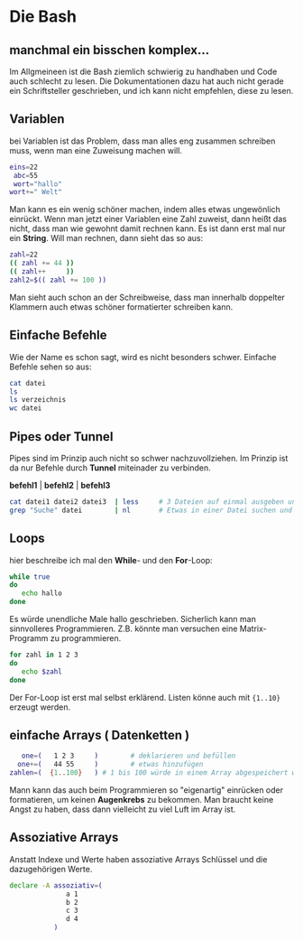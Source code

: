 # Die Bash

## manchmal ein bisschen komplex...

Im Allgmeineen ist die Bash ziemlich schwierig zu handhaben und Code auch schlecht zu lesen. Die Dokumentationen dazu hat auch nicht gerade ein Schriftsteller geschrieben, und ich kann nicht empfehlen, diese zu lesen.



## Variablen
bei Variablen ist das Problem, dass man alles eng zusammen schreiben muss, wenn man eine Zuweisung machen will.

```sh
eins=22
 abc=55
 wort="hallo"
wort+=" Welt"
```
Man kann es ein wenig schöner machen, indem alles etwas ungewönlich einrückt. Wenn man jetzt einer Variablen eine Zahl zuweist, dann heißt das nicht, dass man wie gewohnt damit rechnen kann. Es ist dann erst mal nur ein **String**. Will man rechnen, dann sieht das so aus:

```sh
zahl=22
(( zahl += 44 ))
(( zahl++     ))
zahl2=$(( zahl += 100 ))
```
Man sieht auch schon an der Schreibweise, dass man innerhalb doppelter Klammern auch etwas schöner formatierter schreiben kann.

## Einfache Befehle
Wie der Name es schon sagt, wird es nicht besonders schwer. Einfache Befehle sehen so aus:

```sh
cat datei
ls
ls verzeichnis
wc datei
```
## Pipes oder Tunnel
Pipes sind im Prinzip auch nicht so schwer nachzuvollziehen. Im Prinzip ist da nur Befehle durch **Tunnel** miteinader zu verbinden.

**befehl1**  |  **befehl2**  |  **befehl3**

```sh
cat datei1 datei2 datei3  | less     # 3 Dateien auf einmal ausgeben und dann an den Pager Less weiter leiten.
grep "Suche" datei        | nl       # Etwas in einer Datei suchen und nummeriert ausgeben.
```

## Loops
hier beschreibe ich mal den **While**- und den **For**-Loop:

```sh
while true
do
   echo hallo
done
```
Es würde unendliche Male hallo geschrieben. Sicherlich kann man sinnvolleres Programmieren. Z.B. könnte man versuchen eine Matrix-Programm zu programmieren. 
```sh
for zahl in 1 2 3
do
   echo $zahl
done
```
Der For-Loop ist erst mal selbst erklärend. Listen könne auch mit `{1..10}` erzeugt werden.



## einfache Arrays ( Datenketten )
```sh
   one=(   1 2 3     )        # deklarieren und befüllen
  one+=(   44 55     )        # etwas hinzufügen
zahlen=(  {1..100}   ) # 1 bis 100 würde in einem Array abgespeichert werden.
```
Mann kann das auch beim Programmieren so "eigenartig" einrücken oder formatieren, um keinen **Augenkrebs** zu bekommen. Man braucht keine Angst zu haben, dass dann vielleicht zu viel Luft im Array ist.
## Assoziative Arrays
Anstatt Indexe und Werte haben assoziative Arrays Schlüssel und die dazugehörigen Werte.

```sh
declare -A assoziativ=(
              a 1
              b 2
              c 3
              d 4
           )
```







